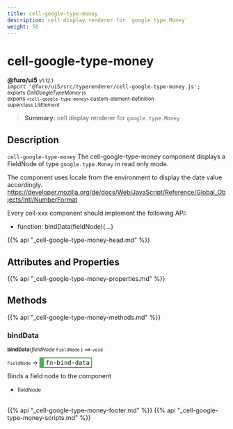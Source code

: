 ```yaml
---
title: cell-google-type-money
description: cell display renderer for `google.type.Money`
weight: 50
---
```


# cell-google-type-money
**@furo/ui5** <small>v1.12.1</small>
<br>`import '@furo/ui5/src/typerenderer/cell-google-type-money.js';`<small>
<br>exports *CellGoogleTypeMoney* js
<br>exports `<cell-google-type-money>` custom-element-definition
<br>superclass *LitElement*</small>

> **Summary:** cell display renderer for `google.type.Money`

## Description

`cell-google-type-money`
The cell-google-type-money component displays a FieldNode of type `google.type.Money` in read only mode.

The component uses locale from the environment to display the date value accordingly.
https://developer.mozilla.org/de/docs/Web/JavaScript/Reference/Global_Objects/Intl/NumberFormat

Every cell-xxx component should implement the following API:
- function: bindData(fieldNode){...}

{{% api "_cell-google-type-money-head.md" %}}

## Attributes and Properties
{{% api "_cell-google-type-money-properties.md" %}}








## Methods
{{% api "_cell-google-type-money-methods.md" %}}


### **bindData**
<small>**bindData**(*fieldNode* `FieldNode` ) ⟹ `void`</small>

<small>`FieldNode` </small> →
<span  style="border-width:2px 2px 2px 10px; border-style: solid;border-color:  rgb(76, 175, 80);font-family:monospace; padding:2px 4px;">fn-bind-data</span>

Binds a field node to the component

- <small>fieldNode </small>
<br><br>








{{% api "_cell-google-type-money-footer.md" %}}
{{% api "_cell-google-type-money-scripts.md" %}}
